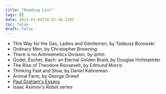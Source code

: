 ```yaml
---
title: "Reading List"
tags: []
date: 2024-03-04T18:02:40.278Z
toc: false
draft: false
---
```


- This Way for the Gas, Ladies and Gentlemen, by Tadeusz Borowski
- Ordinary Men, by Christopher Browning
- There is no Antimemetics Division, by qntm
- Godel, Escher, Bach: an Eternal Golden Braid, by Douglas Hofstaetder
- The Rise of Theodore Roosevelt, by Edmund Morris
- Thinking Fast and Slow, by Daniel Kahneman
- Animal Farm, by George Orwell
- [Paul Graham's Essays](https://paulgraham.com/articles.html)
- Isaac Asimov's Robot series
